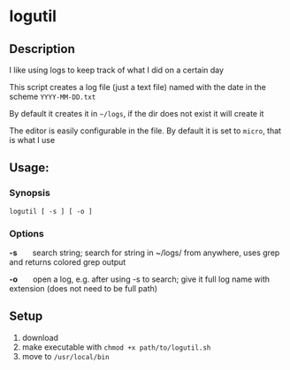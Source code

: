 # logutil

## Description

I like using logs to keep track of what I did on a certain day

This script creates a log file (just a text file) named with the date in the scheme `YYYY-MM-DD.txt`

By default it creates it in `~/logs`, if the dir does not exist it will create it

The editor is easily configurable in the file. By default it is set to `micro`, that is what I use

## Usage:

### Synopsis

`logutil [ -s ] [ -o ]`

### Options

**-s** &nbsp;  &nbsp;  &nbsp;  search string; search for string in ~/logs/ from anywhere, uses grep and returns colored grep output

**-o** &nbsp;  &nbsp;  &nbsp;  open a log, e.g. after using -s to search; give it full log name with extension (does not need to be full path)
    
## Setup

1. download
2. make executable with `chmod +x path/to/logutil.sh` 
3. move to `/usr/local/bin`
